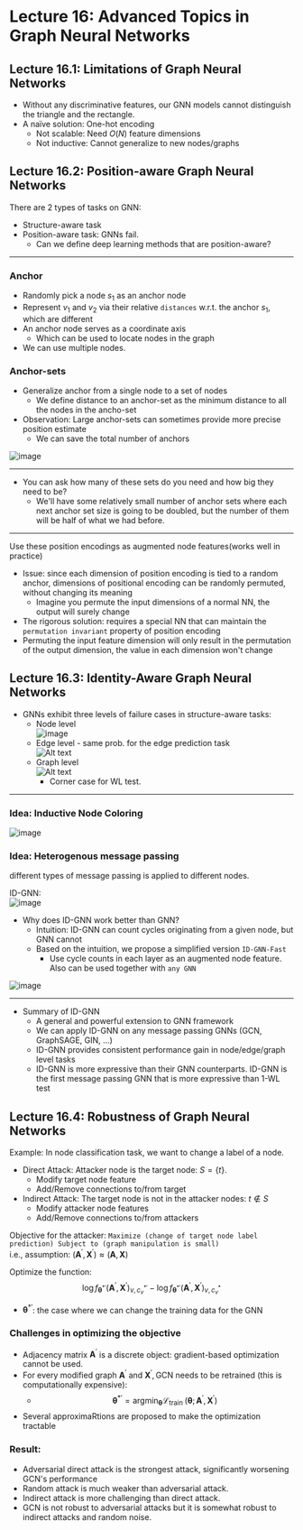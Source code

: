 # Lecture 16: Advanced Topics in Graph Neural Networks

## Lecture 16.1: Limitations of Graph Neural Networks
- Without any discriminative features, our GNN models cannot distinguish the triangle and the rectangle.
- A naïve solution: One-hot encoding
    - Not scalable: Need $O(N)$ feature dimensions
    - Not inductive: Cannot generalize to new nodes/graphs

## Lecture 16.2:  Position-aware Graph Neural Networks
There are 2 types of tasks on GNN:
- Structure-aware task
- Position-aware task: GNNs fail.
    - Can we define deep learning methods that are position-aware?

---
### Anchor
- Randomly pick a node $s_1$ as an anchor node
- Represent $v_1$ and $v_2$ via their relative `distances` w.r.t. the anchor $s_1$, which are different
- An anchor node serves as a coordinate axis
    - Which can be used to locate nodes in the graph
- We can use multiple nodes.

### Anchor-sets
- Generalize anchor from a single node to a set of nodes
    - We define distance to an anchor-set as the minimum distance to all the nodes in the ancho-set
- Observation: Large anchor-sets can sometimes provide more precise position estimate
    - We can save the total number of anchors

![image](src/cs224w_16_1.png)

---

* You can ask how many of these sets do you need and how big they need to be?
    * We'll have some relatively small number of anchor sets where each next anchor set size is going to be doubled, but the number of them will be half of what we had before.

---

Use these position encodings as augmented node features(works well in practice)
- Issue: since each dimension of position encoding is tied to a random anchor, dimensions of positional encoding can be randomly permuted, without changing its meaning 
    - Imagine you permute the input dimensions of a normal NN, the output will surely change
- The rigorous solution: requires a special NN that can maintain the `permutation invariant` property of position encoding
- Permuting the input feature dimension will only result in the permutation of the output dimension, the value in each dimension won't change

## Lecture 16.3: Identity-Aware Graph Neural Networks
- GNNs exhibit three levels of failure cases in structure-aware tasks:
    - Node level  
    ![image](src/cs224w_16_2.png)
    - Edge level - same prob. for the edge prediction task  
    ![Alt text](src/cs224w_16_3.png)
    - Graph level  
    ![Alt text](src/cs224w_16_4.png)
        - Corner case for WL test.
---
### Idea: Inductive Node Coloring

![image](src/cs224w_16_5.png)

### Idea: Heterogenous message passing
different types of message passing is applied to different nodes.

ID-GNN:  
![image](src/cs224w_16_6.png)

- Why does ID-GNN work better than GNN?
    - Intuition: ID-GNN can count cycles originating from a given node, but GNN cannot
    - Based on the intuition, we propose a simplified version `ID-GNN-Fast`
        - Use cycle counts in each layer as an augmented node feature. Also can be used together with `any GNN`

![image](src/cs224w_16_7.png)

---

- Summary of ID-GNN
    - A general and powerful extension to GNN framework
    - We can apply ID-GNN on any message passing GNNs (GCN, GraphSAGE, GIN, ...)
    - ID-GNN provides consistent performance gain in node/edge/graph level tasks
    - ID-GNN is more expressive than their GNN counterparts. ID-GNN is the first message passing GNN that is more expressive than 1-WL test

## Lecture 16.4: Robustness of Graph Neural Networks

Example: In node classification task, we want to change a label of a node.

- Direct Attack: Attacker node is the target node: $S = \{t\}$.
    - Modify target node feature
    - Add/Remove connections to/from target
- Indirect Attack: The target node is not in the attacker nodes: $t\notin S$
    - Modify attacker node features
    - Add/Remove connections to/from attackers

Objective for the attacker: `Maximize (change of target node label prediction) Subject to (graph manipulation is small)`  
i.e., assumption: $\left(\boldsymbol{A}^{\prime}, \boldsymbol{X}^{\prime}\right) \approx(\boldsymbol{A}, \boldsymbol{X})$ 

Optimize the function: 
$$\log f_{\boldsymbol{\theta}^{* \prime}}\left(\boldsymbol{A}^{\prime}, \boldsymbol{X}^{\prime}\right)_{v, c_v^{* \prime}}-\log f_{\boldsymbol{\theta}^{* \prime}}\left(\boldsymbol{A}^{\prime}, \boldsymbol{X}^{\prime}\right)_{v, c_v^*}$$
- $\boldsymbol{\theta}^{* \prime}$: the case where we can change the training data for the GNN


### Challenges in optimizing the objective
- Adjacency matrix $\boldsymbol{A}^{\prime}$ is a discrete object: gradient-based optimization cannot be used.
- For every modified graph $\boldsymbol{A}^{\prime}$ and $\boldsymbol{X}^{\prime}, \mathrm{GCN}$ needs to be retrained (this is computationally expensive):
    - $$ \boldsymbol{\theta}^{* \prime}=\operatorname{argmin}_{\boldsymbol{\theta}} \mathcal{L}_{\text {train }}\left(\boldsymbol{\theta} ; \boldsymbol{A}^{\prime}, \boldsymbol{X}^{\prime}\right) $$
- Several approximaRtions are proposed to make the optimization tractable 

### Result: 
- Adversarial direct attack is the strongest attack, significantly worsening GCN's performance
- Random attack is much weaker than adversarial attack.
- Indirect attack is more challenging than direct attack.
- GCN is not robust to adversarial attacks but it is somewhat robust to indirect attacks and random noise.